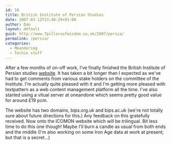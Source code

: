```yaml
---
id: 18
title: British Institute of Persian Studies
date: 2007-03-12T23:40:29+01:00
author: Dan
layout: default
guid: http://www.7pillarsofwisdom.co.uk/2007/persia/
permalink: /persia/
categories:
  - Meandering
  - Techie stuff
---
```


After a few months of on-off work, I've finally finished the British Institute of Persian studies [website](http://www.bips.ac.uk "BIPS new website"). It has taken a bit longer than I expected as we've had to get comments from various stake holders on the committee of the Institute. I'm actually quite pleased with it and I'm getting more pleased with textpattern as a web content management platform all the time. I've also started using a vitual server at oneandone which seems pretty good value for around £19 pcm.

The website has two domains, bips.org.uk and bips.ac.uk (we're not totally sure about future directions for this.) Any feedback on this gratefully received. Now onto the ICOMON website which will be trilingual. Bit less time to do this one though! Maybe I'll burn a candle as usual from both ends and the middle (I'm also working on some Iron Age data at work at present; but that is a secret...)
